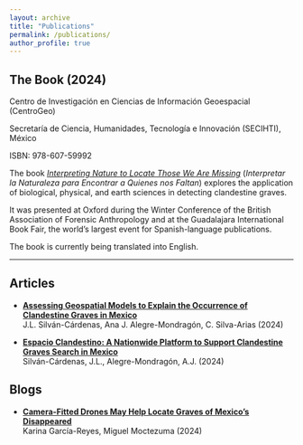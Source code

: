 ```yaml
---
layout: archive
title: "Publications"
permalink: /publications/
author_profile: true
---
```


## **The Book**  (2024)
>
Centro de Investigación en Ciencias de Información Geoespacial (CentroGeo)
>
Secretaría de Ciencia, Humanidades, Tecnología e Innovación (SECIHTI), México
>
ISBN: 978-607-59992

The book *[Interpreting Nature to Locate Those We Are Missing](https://www.centrogeo.org.mx/archivo/archivo-publicaciones/publicaciones-libros/3804-interpretar-la-naturaleza-para-encontrar-a-quienes-nos-faltan/file)* (*Interpretar la Naturaleza para Encontrar a Quienes nos Faltan*) explores the application of biological, physical, and earth sciences in detecting clandestine graves. 

It was presented at Oxford during the Winter Conference of the British Association of Forensic Anthropology and at the Guadalajara International Book Fair, the world’s largest event for Spanish-language publications. 

The book is currently being translated into English.

---
## **Articles**  

- **[Assessing Geospatial Models to Explain the Occurrence of Clandestine Graves in Mexico](https://www.sciencedirect.com/science/article/abs/pii/S0379073824001956)**  
  J.L. Silván-Cárdenas, Ana J. Alegre-Mondragón, C. Silva-Arias (2024)

- **[Espacio Clandestino: A Nationwide Platform to Support Clandestine Graves Search in Mexico](https://link.springer.com/chapter/10.1007/978-3-031-61440-8_14)**    
  Silván-Cárdenas, J.L., Alegre-Mondragón, A.J. (2024)
  
## **Blogs**  

- **[Camera-Fitted Drones May Help Locate Graves of Mexico’s Disappeared](https://www.justsecurity.org/105181/drones-graves-mexicos-disappeared/)**    
  Karina García-Reyes, Miguel Moctezuma (2024)
